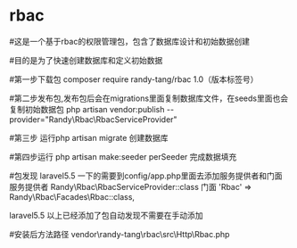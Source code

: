 # rbac
#这是一个基于rbac的权限管理包，包含了数据库设计和初始数据创建

#目的是为了快速创建数据库和定义初始数据

#第一步下载包
composer require randy-tang/rbac 1.0（版本标签号）

#第二步发布包,发布包后会在migrations里面复制数据库文件，在seeds里面也会复制初始数据包
php artisan vendor:publish --provider="Randy\Rbac\RbacServiceProvider"

#第三步
运行php artisan migrate 创建数据库

#第四步运行
php artisan make:seeder perSeeder
完成数据填充

#包发现
laravel5.5 一下的需要到config/app.php里面去添加服务提供者和门面
服务提供者 Randy\Rbac\RbacServiceProvider::class
门面  'Rbac' => Randy\Rbac\Facades\Rbac::class,

laravel5.5 以上已经添加了包自动发现不需要在手动添加


#安装后方法路径
vendor\randy-tang\rbac\src\Http\Rbac.php


